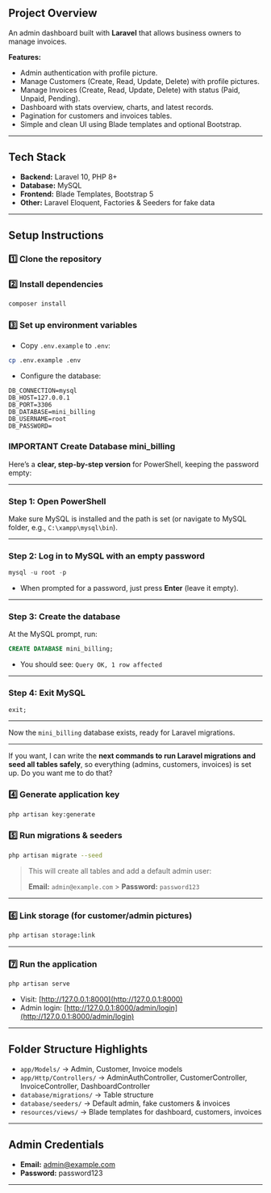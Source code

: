 ## **Project Overview**

An admin dashboard built with **Laravel** that allows business owners to manage invoices.

**Features:**

-   Admin authentication with profile picture.
-   Manage Customers (Create, Read, Update, Delete) with profile pictures.
-   Manage Invoices (Create, Read, Update, Delete) with status (Paid, Unpaid, Pending).
-   Dashboard with stats overview, charts, and latest records.
-   Pagination for customers and invoices tables.
-   Simple and clean UI using Blade templates and optional Bootstrap.

---

## **Tech Stack**

-   **Backend:** Laravel 10, PHP 8+
-   **Database:** MySQL
-   **Frontend:** Blade Templates, Bootstrap 5
-   **Other:** Laravel Eloquent, Factories & Seeders for fake data

---

## **Setup Instructions**

### **1️⃣ Clone the repository**

### **2️⃣ Install dependencies**

```bash
composer install
```

### **3️⃣ Set up environment variables**

-   Copy `.env.example` to `.env`:

```bash
cp .env.example .env
```

-   Configure the database:

```env
DB_CONNECTION=mysql
DB_HOST=127.0.0.1
DB_PORT=3306
DB_DATABASE=mini_billing
DB_USERNAME=root
DB_PASSWORD=
```

### **IMPORTANT Create Database mini_billing**

Here’s a **clear, step-by-step version** for PowerShell, keeping the password empty:

---

### **Step 1: Open PowerShell**

Make sure MySQL is installed and the path is set (or navigate to MySQL folder, e.g., `C:\xampp\mysql\bin`).

---

### **Step 2: Log in to MySQL with an empty password**

```powershell
mysql -u root -p
```

-   When prompted for a password, just press **Enter** (leave it empty).

---

### **Step 3: Create the database**

At the MySQL prompt, run:

```sql
CREATE DATABASE mini_billing;
```

-   You should see: `Query OK, 1 row affected`

---

### **Step 4: Exit MySQL**

```sql
exit;
```

---

Now the `mini_billing` database exists, ready for Laravel migrations.

---

If you want, I can write the **next commands to run Laravel migrations and seed all tables safely**, so everything (admins, customers, invoices) is set up. Do you want me to do that?

### **4️⃣ Generate application key**

```bash
php artisan key:generate
```

### **5️⃣ Run migrations & seeders**

```bash
php artisan migrate --seed
```

> This will create all tables and add a default admin user:
>
> **Email:** `admin@example.com` > **Password:** `password123`

---

### **6️⃣ Link storage (for customer/admin pictures)**

```bash
php artisan storage:link
```

---

### **7️⃣ Run the application**

```bash
php artisan serve
```

-   Visit: [http://127.0.0.1:8000](http://127.0.0.1:8000)
-   Admin login: [http://127.0.0.1:8000/admin/login](http://127.0.0.1:8000/admin/login)

---

## **Folder Structure Highlights**

-   `app/Models/` → Admin, Customer, Invoice models
-   `app/Http/Controllers/` → AdminAuthController, CustomerController, InvoiceController, DashboardController
-   `database/migrations/` → Table structure
-   `database/seeders/` → Default admin, fake customers & invoices
-   `resources/views/` → Blade templates for dashboard, customers, invoices

---

## **Admin Credentials**

-   **Email:** [admin@example.com](mailto:admin@example.com)
-   **Password:** password123

---
